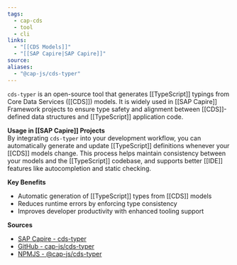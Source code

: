 ```yaml
---
tags:
  - cap-cds
  - tool
  - cli
links:
  - "[[CDS Models]]"
  - "[[SAP Capire|SAP Capire]]"
source:
aliases:
  - "@cap-js/cds-typer"
---
```

`cds-typer` is an open-source tool that generates [[TypeScript]] typings from Core Data Services ([[CDS]]) models. It is widely used in [[SAP Capire]] Framework projects to ensure type safety and alignment between [[CDS]]-defined data structures and [[TypeScript]] application code.

**Usage in [[SAP Capire]] Projects**  
By integrating `cds-typer` into your development workflow, you can automatically generate and update [[TypeScript]] definitions whenever your [[CDS]] models change. This process helps maintain consistency between your models and the [[TypeScript]] codebase, and supports better [[IDE]] features like autocompletion and static checking.

**Key Benefits**
- Automatic generation of [[TypeScript]] types from [[CDS]] models
- Reduces runtime errors by enforcing type consistency
- Improves developer productivity with enhanced tooling support

**Sources**
- [SAP Capire - cds-typer](https://cap.cloud.sap/docs/tools/cds-typer)
- [GitHub - cap-js/cds-typer](https://github.com/cap-js/cds-typer)
- [NPMJS - @cap-js/cds-typer](https://www.npmjs.com/package/@cap-js/cds-typer)